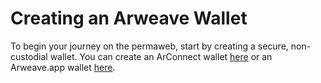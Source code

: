 # Creating an Arweave Wallet

To begin your journey on the permaweb, start by creating a secure, non-custodial wallet. You can create an ArConnect wallet [here](https://www.arconnect.io/) or an Arweave.app wallet [here](https://arweave.app/).
